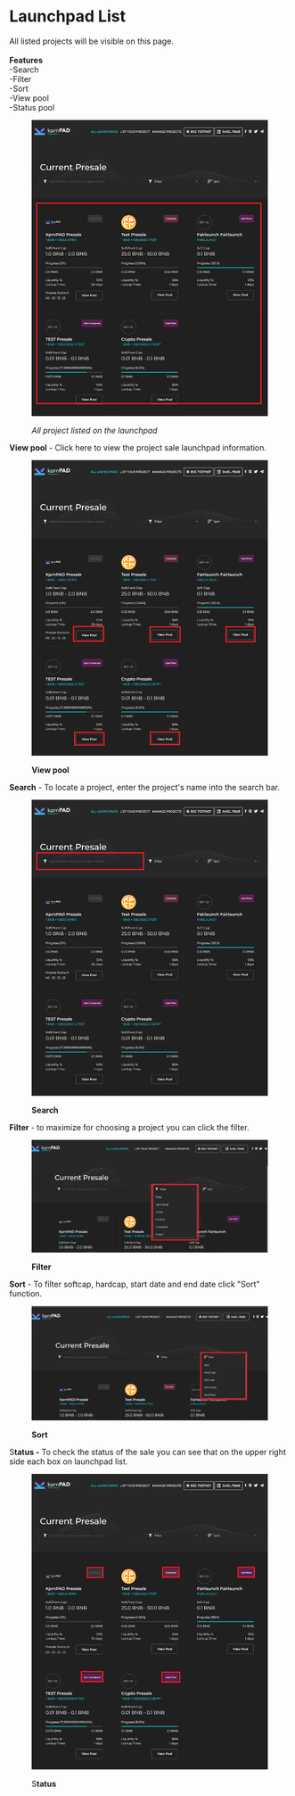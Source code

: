 # Launchpad List

All listed projects will be visible on this page.\
\
**Features** \
\-Search\
\-Filter\
\-Sort\
\-View pool\
\-Status pool

<figure><img src="../.gitbook/assets/launchpad list.png" alt=""><figcaption><p><em>All project listed on the launchpad</em></p></figcaption></figure>

**View pool** - Click here to view the project sale launchpad information.

<figure><img src="../.gitbook/assets/view pool.png" alt=""><figcaption><p><strong>View pool</strong></p></figcaption></figure>

**Search** - To locate a project, enter the project's name into the search bar.&#x20;

<figure><img src="../.gitbook/assets/search.png" alt=""><figcaption><p><strong>Search</strong></p></figcaption></figure>

**Filter** - to maximize for choosing a project you can click the filter.

<figure><img src="../.gitbook/assets/filter.png" alt=""><figcaption><p><strong>Filter</strong></p></figcaption></figure>

**Sort** - To filter softcap, hardcap, start date and end date click "Sort" function.

<figure><img src="../.gitbook/assets/sort.png" alt=""><figcaption><p><strong>Sort</strong></p></figcaption></figure>

S**tatus -** To check the status of the sale you can see that on the upper right side each box on launchpad list.

<figure><img src="../.gitbook/assets/status.png" alt=""><figcaption><p>S<strong>tatus</strong></p></figcaption></figure>
